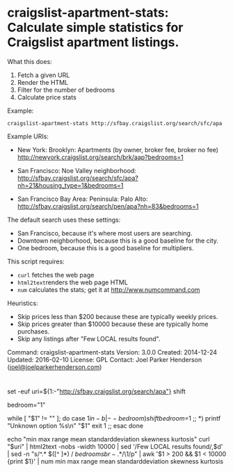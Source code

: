 # craigslist-apartment-stats:<br>Calculate simple statistics for Craigslist apartment listings.

What this does:

  1. Fetch a given URL
  2. Render the HTML
  3. Filter for the number of bedrooms
  4. Calculate price stats

Example:

    craigslist-apartment-stats http://sfbay.craigslist.org/search/sfc/apa

Example URIs:

  * New York: Brooklyn: Apartments (by owner, broker fee, broker no fee)
    http://newyork.craigslist.org/search/brk/aap?bedrooms=1

  * San Francisco: Noe Valley neighborhood:
    http://sfbay.craigslist.org/search/sfc/apa?nh=21&housing_type=1&bedrooms=1

  * San Francisco Bay Area: Peninsula: Palo Alto:
    http://sfbay.craigslist.org/search/pen/apa?nh=83&bedrooms=1

The default search uses these settings:

  * San Francisco, because it's where most users are searching.
  * Downtown neighborhood, because this is a good baseline for the city.
  * One bedroom, because this is a good baseline for multipliers.


This script requires:

 * `curl` fetches the web page
 * `html2text`renders the web page HTML
 * `num` calculates the stats; get it at http://www.numcommand.com

Heuristics:

  * Skip prices less than $200 because these are typically weekly prices.
  * Skip prices greater than $10000 because these are typically home purchases.
  * Skip any listings after "Few LOCAL results found".

Command: craigslist-apartment-stats
Version: 3.0.0
Created: 2014-12-24
Updated: 2016-02-10
License: GPL
Contact: Joel Parker Henderson (joel@joelparkerhenderson.com)
#
set -euf
uri=${1:-"http://sfbay.craigslist.org/search/apa"}
shift

bedroom="1"

while [ "$1" != "" ]; do
  case $1 in
    -b | --bedroom )
      shift
      bedroom=$1
      ;;
     *)
      printf "Unknown option %s\n" "$1"
      exit 1
      ;;
  esac
done

echo "min max range mean standarddeviation skewness kurtosis"
curl "$uri" |
html2text -nobs -width 10000 |
sed '/Few LOCAL results found/,$d' |
sed -n "s/^.* &#x0024;\([^ ]*\) \/ ${bedrooms}br - .*$/\1/p" |
awk '$1 > 200 && $1 < 10000 {print $1}' |
num min max range mean standarddeviation skewness kurtosis
